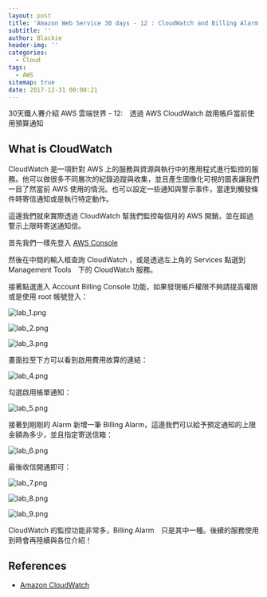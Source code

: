 ```yaml
---
layout: post
title: 'Amazon Web Service 30 days - 12 : CloudWatch and Billing Alarm'
subtitle: ''
author: Blackie
header-img: ''
categories:
  - Cloud
tags:
  - AWS
sitemap: true
date: 2017-12-31 00:08:21
---
```


<!-- More -->

30天鐵人賽介紹 AWS 雲端世界 - 12:　透過 AWS CloudWatch 啟用帳戶當前使用預算通知

<!-- More -->
## What is CloudWatch ##

CloudWatch 是一項針對 AWS 上的服務與資源與執行中的應用程式進行監控的服務。他可以做很多不同層次的紀錄追蹤與收集，並且產生圖像化可視的圖表讓我們一目了然當前 AWS 使用的情況。也可以設定一些通知與警示事件，當達到觸發條件時寄信通知或是執行特定動作。

這邊我們就來實際透過 CloudWatch 幫我們監控每個月的 AWS 開銷，並在超過警示上限時寄送通知信。

首先我們一樣先登入 [AWS Console](https://console.aws.amazon.com/console/home)

然後在中間的輸入框查詢 CloudWatch ，或是透過左上角的 Services 點選到　Management Tools　下的 CloudWatch 服務。

接著點選進入 Account Billing Console 功能，如果發現帳戶權限不夠請提高權限或是使用 root 帳號登入：

![lab_1.png](lab_1.png)

![lab_2.png](lab_2.png)

![lab_3.png](lab_3.png)

畫面拉至下方可以看到啟用費用故算的連結：

![lab_4.png](lab_4.png)

勾選啟用帳單通知：

![lab_5.png](lab_5.png)

接著到剛剛的 Alarm 新增一筆 Billing Alarm，這邊我們可以給予預定通知的上限金額為多少，並且指定寄送信箱：

![lab_6.png](lab_6.png)

最後收信開通即可：

![lab_7.png](lab_7.png)

![lab_8.png](lab_8.png)

![lab_9.png](lab_9.png)

CloudWatch 的監控功能非常多，Billing Alarm　只是其中一種。後續的服務使用到時會再陸續與各位介紹！

## References ##
- [Amazon CloudWatch](https://aws.amazon.com/tw/cloudwatch/)